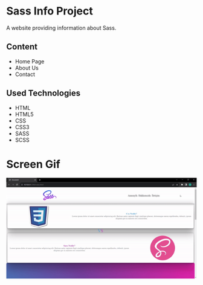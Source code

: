 <h1>Sass Info Project</h1>

<p>A website providing information about Sass.</p>

<h2>Content</h2>

<ul>

<li>Home Page</li>

<li>About Us</li>

<li>Contact</li>

</ul>

<h2>Used Technologies</h2>

<ul>

<li>HTML</li>

<li>HTML5</li>

<li>CSS</li>

<li>CSS3</li>

<li>SASS</li>

<li>SCSS</li>

</ul>

<h1>Screen Gif</h1>

<img src="./images/infoprojectsass.gif"/>
